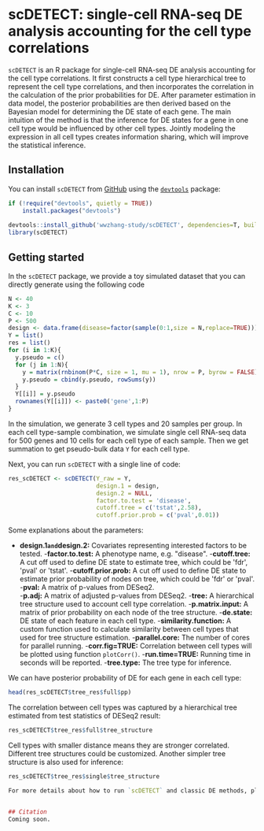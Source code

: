 # scDETECT: single-cell RNA-seq DE analysis accounting for the cell type correlations

`scDETECT` is an R package for single-cell RNA-seq DE analysis accounting for the cell type correlations. 
It first constructs a cell type hierarchical tree to represent the cell type correlations, and then incorporates the correlation in the calculation of the prior probabilities for DE.
After parameter estimation in data model, the posterior probabilities are then derived 
based on the Bayesian model for determining the DE state of each gene.
The main intuition of the method is that the inference for DE states for a gene in one 
cell type would be influenced by other cell types. Jointly modeling the expression 
in all cell types creates information sharing, which will improve the statistical inference.


## Installation
You can install `scDETECT` from [GitHub](https://github.com/wwzhang-study/scDETECT) using the [`devtools`](https://cran.r-project.org/web/packages/devtools/index.html) package:

```R
if (!require("devtools", quietly = TRUE))
    install.packages("devtools")
    
devtools::install_github('wwzhang-study/scDETECT', dependencies=T, build_vignettes = T)
library(scDETECT)
```

## Getting started
In the `scDETECT` package, we provide a toy simulated dataset that you can directly 
generate using the following code

```R
N <- 40
K <- 3
C <- 10
P <- 500
design <- data.frame(disease=factor(sample(0:1,size = N,replace=TRUE)))
Y = list()
res = list()
for (i in 1:K){
  y.pseudo = c()
  for (j in 1:N){
    y = matrix(rnbinom(P*C, size = 1, mu = 1), nrow = P, byrow = FALSE)
    y.pseudo = cbind(y.pseudo, rowSums(y))
  }
  Y[[i]] = y.pseudo
  rownames(Y[[i]]) <- paste0('gene',1:P)
}
```

In the simulation, we generate 3 cell types and 20 samples per group. In each cell type-sample combination,
we simulate single cell RNA-seq data for 500 genes and 10 cells for each cell type of each sample. Then we get summation to get pseudo-bulk data `Y` for each cell type.  

Next, you can run `scDETECT` with a single line of code:

```R
res_scDETECT <- scDETECT(Y_raw = Y, 
                         design.1 = design,
                         design.2 = NULL,
                         factor.to.test = 'disease',
                         cutoff.tree = c('tstat',2.58),
                         cutoff.prior.prob = c('pval',0.01))
```

Some explanations about the parameters:
- **design.1` and `design.2:** Covariates representing interested factors to be tested.
-**factor.to.test:** A phenotype name, e.g. "disease". 
-**cutoff.tree:** A cut off used to define DE state to estimate tree, which could be 'fdr', 'pval' or 'tstat'.
-**cutoff.prior.prob:** A cut off used to define DE state to estimate prior probability of nodes on tree, which could be 'fdr' or 'pval'. 
-**pval:** A matrix of p-values from DESeq2.  
-**p.adj:** A matrix of adjusted p-values from DESeq2.
-**tree:** A hierarchical tree structure used to account cell type correlation.
-**p.matrix.input:** A matrix of prior probability on each node of the tree structure.
-**de.state:** DE state of each feature in each cell type.
-**similarity.function:** A custom function used to calculate similarity between cell types that used for tree structure estimation.
-**parallel.core:** The number of cores for parallel running.
-**corr.fig=TRUE:** Correlation between cell types will be plotted using function `plotCorr()`. 
-**run.time=TRUE:** Running time in seconds will be reported.
-**tree.type:** The tree type for inference.

We can have posterior probability of DE for each gene in each cell type:

```R
head(res_scDETECT$tree_res$full$pp)
```

The correlation between cell types was captured by a hierarchical tree estimated
from test statistics of DESeq2 result:
```R
res_scDETECT$tree_res$full$tree_structure
```

Cell types with smaller distance means they are stronger correlated. Different tree structures could be customized. Another simpler tree structure is also used for inference:

```R
res_scDETECT$tree_res$single$tree_structure

For more details about how to run `scDETECT` and classic DE methods, please refer to `vignette("scDETECT")`.


## Citation
Coming soon.
